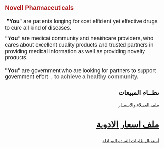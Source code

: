<html>
<body>

<!--  div class="title1"><h1>Welcome to Vodachem Pharmaceutical</h1></div -->

<div class="text_left_1">
       
<span style="font-size:18px"><span style="font-family:tahoma,geneva,sans-serif"><span style="color:#B22222"><strong><span style="font-family:arial,helvetica,sans-serif"><span style="font-size:20px">Novell Pharmaceuticals</span></span></strong>
<br> <br> 
</span><span style="font-size:20px"><span style="font-family:arial,helvetica,sans-serif">&nbsp;</span></span><strong>"You" </strong>are patients longing for cost efficient yet effective drugs to cure all kind of diseases. </span></span> 

<p><span style="font-size:18px"><span style="font-family:tahoma,geneva,sans-serif"><strong>"You" </strong>are medical community and healthcare providers, who cares about excellent quality products and trusted partners in providing medical information as well as providing novelty products.<br><br><strong>"You" </strong>are government who are looking for partners to support government effort    <span style="color:#696969">&nbsp;<strong></strong>,&nbsp;<strong>to achieve a healthy community. </strong>&nbsp; </span></span></span></p>

</div> 



<div>
<h2  style="text-align:right;" >  نظــام المبيعات </h2>

<p style="text-align:right;" ><a href="https://41.41.222.4/bot/customerslist.php">   ملف العمـلاء والاسعــار  </a></p>

# <p style="text-align:right;" ><a href="https://41.41.222.4//myprojects/input_items.php">  ملف اسعار الادوية  </a></p>
  <p style="text-align:right;" ><a href="https://41.41.222.4//myprojects/input_order2.php"> أستقبال طلبيات السادة الصيادلة </a></p>
</div>
 

</body>
</html>

        


